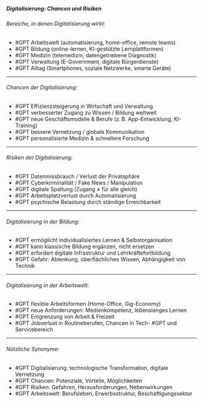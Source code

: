 ##### Digitalisierung: Chancen und Risiken

###### Bereiche, in denen Digitalisierung wirkt:
- #GPT Arbeitswelt (automatisierung, home-office, remote teams)  
- #GPT Bildung (online-lernen, KI-gestützte Lernplattformen)  
- #GPT Medizin (telemedizin, datengetriebene Diagnostik)  
- #GPT Verwaltung (E-Government, digitale Bürgerdienste)  
- #GPT Alltag (Smartphones, soziale Netzwerke, smarte Geräte)  

---

###### Chancen der Digitalisierung:
- #GPT Effizienzsteigerung in Wirtschaft und Verwaltung  
- #GPT verbesserter Zugang zu Wissen / Bildung weltweit  
- #GPT neue Geschäftsmodelle & Berufe (z. B. App-Entwicklung, KI-Training)  
- #GPT bessere Vernetzung / globale Kommunikation  
- #GPT personalisierte Medizin & schnellere Forschung  

---

###### Risiken der Digitalisierung:
- #GPT Datenmissbrauch / Verlust der Privatsphäre  
- #GPT Cyberkriminalität / Fake News / Manipulation  
- #GPT digitale Spaltung (Zugang ≠ für alle gleich)  
- #GPT Arbeitsplatzverlust durch Automatisierung  
- #GPT psychische Belastung durch ständige Erreichbarkeit  

---

###### Digitalisierung in der Bildung:
- #GPT ermöglicht individualisiertes Lernen & Selbstorganisation  
- #GPT kann klassische Bildung ergänzen, nicht ersetzen  
- #GPT erfordert digitale Infrastruktur und Lehrkräftefortbildung  
- #GPT Gefahr: Ablenkung, oberflächliches Wissen, Abhängigkeit von Technik  

---

###### Digitalisierung in der Arbeitswelt:
- #GPT flexible Arbeitsformen (Home-Office, Gig-Economy)  
- #GPT neue Anforderungen: Medienkompetenz, lebenslanges Lernen  
- #GPT Entgrenzung von Arbeit & Freizeit  
- #GPT Jobverlust in Routineberufen, Chancen in Tech- #GPT und Servicebereich  

---

###### Nützliche Synonyme:
- #GPT Digitalisierung: technologische Transformation, digitale Vernetzung  
- #GPT Chancen: Potenziale, Vorteile, Möglichkeiten  
- #GPT Risiken: Gefahren, Herausforderungen, Nebenwirkungen  
- #GPT Arbeitswelt: Berufsleben, Erwerbsstruktur, Beschäftigungssektor  